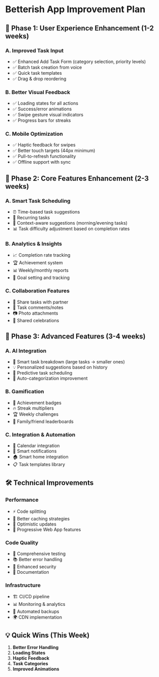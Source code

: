 # Betterish App Improvement Plan

## 🎯 Phase 1: User Experience Enhancement (1-2 weeks)

### A. Improved Task Input
- ✅ Enhanced Add Task Form (category selection, priority levels)
- ✅ Batch task creation from voice
- ✅ Quick task templates
- ✅ Drag & drop reordering

### B. Better Visual Feedback
- ✅ Loading states for all actions
- ✅ Success/error animations
- ✅ Swipe gesture visual indicators
- ✅ Progress bars for streaks

### C. Mobile Optimization
- ✅ Haptic feedback for swipes
- ✅ Better touch targets (44px minimum)
- ✅ Pull-to-refresh functionality
- ✅ Offline support with sync

## 🔧 Phase 2: Core Features Enhancement (2-3 weeks)

### A. Smart Task Scheduling
- ⏰ Time-based task suggestions
- 📅 Recurring tasks
- 🎯 Context-aware suggestions (morning/evening tasks)
- 📊 Task difficulty adjustment based on completion rates

### B. Analytics & Insights
- 📈 Completion rate tracking
- 🏆 Achievement system
- 📊 Weekly/monthly reports
- 🎯 Goal setting and tracking

### C. Collaboration Features
- 👥 Share tasks with partner
- 💬 Task comments/notes
- 📷 Photo attachments
- 🎉 Shared celebrations

## 🚀 Phase 3: Advanced Features (3-4 weeks)

### A. AI Integration
- 🤖 Smart task breakdown (large tasks → smaller ones)
- 💡 Personalized suggestions based on history
- 🔮 Predictive task scheduling
- 📝 Auto-categorization improvement

### B. Gamification
- 🏅 Achievement badges
- 🔥 Streak multipliers
- 🏆 Weekly challenges
- 👥 Family/friend leaderboards

### C. Integration & Automation
- 📱 Calendar integration
- 🔔 Smart notifications
- 🏠 Smart home integration
- 📋 Task templates library

## 🛠️ Technical Improvements

### Performance
- ⚡ Code splitting
- 💾 Better caching strategies
- 🔄 Optimistic updates
- 📱 Progressive Web App features

### Code Quality
- 🧪 Comprehensive testing
- 📚 Better error handling
- 🔐 Enhanced security
- 📖 Documentation

### Infrastructure
- 🏗️ CI/CD pipeline
- 📊 Monitoring & analytics
- 🔄 Automated backups
- 🌍 CDN implementation

## 💡 Quick Wins (This Week)

1. **Better Error Handling**
2. **Loading States**
3. **Haptic Feedback**
4. **Task Categories**
5. **Improved Animations**
